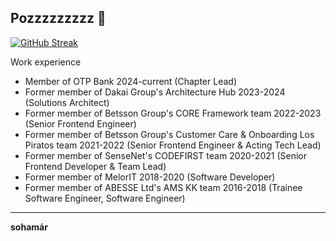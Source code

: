 ## Pozzzzzzzzz 👋

[![GitHub Streak](https://streak-stats.demolab.com?user=kfarkasHU&theme=transparent&hide_border=true&date_format=%5BY%20%5DM%20j&card_width=876)](https://git.io/streak-stats)

Work experience
* Member of OTP Bank 2024-current (Chapter Lead)
* Former member of Dakai Group's Architecture Hub 2023-2024 (Solutions Architect)
* Former member of Betsson Group's CORE Framework team 2022-2023 (Senior Frontend Engineer)
* Former member of Betsson Group's Customer Care & Onboarding Los Piratos team 2021-2022 (Senior Frontend Engineer & Acting Tech Lead)
* Former member of SenseNet's CODEFIRST team 2020-2021 (Senior Frontend Developer & Team Lead)
* Former member of MelorIT 2018-2020 (Software Developer)
* Former member of ABESSE Ltd's AMS KK team 2016-2018 (Trainee Software Engineer, Software Engineer)

---

**sohamár**
